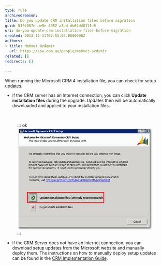 ```yaml
---
type: rule
archivedreason: 
title: Do you update CRM installation files before migration
guid: 510f087e-ae5e-4052-a3ed-db64d48111e5
uri: do-you-update-crm-installation-files-before-migration
created: 2013-11-11T07:53:07.0000000Z
authors:
- title: Mehmet Ozdemir
  url: https://ssw.com.au/people/mehmet-ozdemir
related: []
redirects: []

---
```


When running the Microsoft CRM 4 installation file, you can check for setup updates.

<!--endintro-->

* If the CRM server has an Internet connection, you can click  **Update installation files** during the upgrade. Updates then will be automatically downloaded and applied to your installation files.<dl class="image" style="padding-right:1.2em;padding-left:1.2em;font-size:1em;"><br><br>::: ok  <br>![Figure: Update CRM installation files](../../assets/CRM_UpdateSetup.gif)  <br>:::<br></dl>
* If the CRM Server does not have an Internet connection, you can download setup updates from the Microsoft website and manually deploy them. The instructions on how to manually deploy setup updates can be found in the [CRM Implementation Guide](http://www.ssw.com.au/SSW/Redirect/MSDNTaskList.htm).
